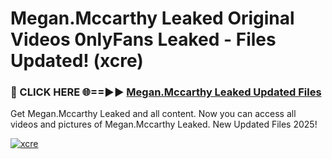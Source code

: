 # Megan.Mccarthy Leaked Original Videos 0nlyFans Leaked - Files Updated! (xcre)

<h3>🔴 CLICK HERE 🌐==►► <a href="https://tinyurl.com/ehrbuxhb" rel="nofollow">Megan.Mccarthy Leaked Updated Files</a></h3>

Get Megan.Mccarthy Leaked and all content. Now you can access all videos and pictures of Megan.Mccarthy Leaked. New Updated Files 2025!

[![xcre](https://i.imgur.com/lVYEuWS.gif)](https://tinyurl.com/ehrbuxhb)
